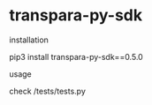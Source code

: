 # transpara-py-sdk
installation 


pip3 install transpara-py-sdk==0.5.0


usage

check /tests/tests.py
